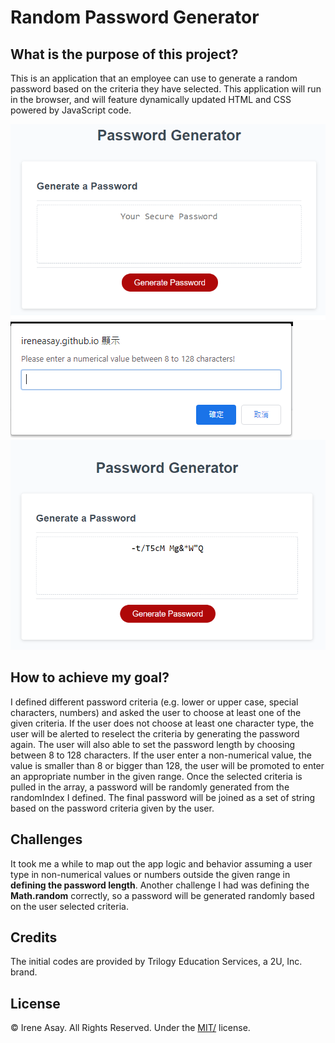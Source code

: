 # Random Password Generator

## What is the purpose of this project? 

This is an application that an employee can use to generate a random password based on the criteria they have selected. This application will run in the browser, and will feature dynamically updated HTML and CSS powered by JavaScript code. 

![Screenshot 1](assets/PG_1.png)
![Screenshot 8](assets/PG_8.png)
![Screenshot 9](assets/PG_9.png)


## How to achieve my goal?

I defined different password criteria (e.g. lower or upper case, special characters, numbers) and asked the user to choose at least one of the given criteria. If the user does not choose at least one character type, the user will be alerted to reselect the criteria by generating the password again. The user will also able to set the password length by choosing between 8 to 128 characters. If the user enter a non-numerical value, the value is smaller than 8 or bigger than 128, the user will be promoted to enter an appropriate number in the given range. Once the selected criteria is pulled in the array, a password will be randomly generated from the randomIndex I defined. The final password will be joined as a set of string based on the password criteria given by the user.

## Challenges

It took me a while to map out the app logic and behavior assuming a user type in non-numerical values or numbers outside the given range in **defining the password length**. Another challenge I had was defining the **Math.random** correctly, so a password will be generated randomly based on the user selected criteria.


## Credits

The initial codes are provided by Trilogy Education Services, a 2U, Inc. brand.


## License

© Irene Asay. All Rights Reserved. Under the [MIT/](./license.txt) license.
